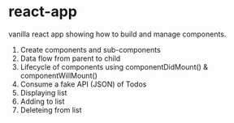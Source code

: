 # react-app
vanilla react app showing how to build and manage components.
  1. Create components and sub-components
  2. Data flow from parent to child
  3. Lifecycle of components using componentDidMount() & componentWillMount()
  4. Consume a fake API (JSON) of Todos
  5. Displaying list
  6. Adding to list
  7. Deleteing from list
